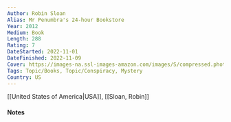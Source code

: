 ```yaml
---
Author: Robin Sloan
Alias: Mr Penumbra's 24-hour Bookstore
Year: 2012
Medium: Book
Length: 288
Rating: 7
DateStarted: 2022-11-01 
DateFinished: 2022-11-09
Cover: https://images-na.ssl-images-amazon.com/images/S/compressed.photo.goodreads.com/books/1345089845i/13538873.jpg
Tags: Topic/Books, Topic/Conspiracy, Mystery   
Country: US
---
```

[[United States of America|USA]], [[Sloan, Robin]]
#### Notes
